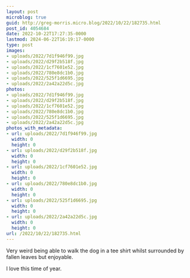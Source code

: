 ```yaml
---
layout: post
microblog: true
guid: http://greg-morris.micro.blog/2022/10/22/182735.html
post_id: 4054684
date: 2022-10-22T17:27:35-0000
lastmod: 2024-06-22T16:19:17-0000
type: post
images:
- uploads/2022/7d1f946f99.jpg
- uploads/2022/d29f2b518f.jpg
- uploads/2022/1cf7601e52.jpg
- uploads/2022/780e8dc1b0.jpg
- uploads/2022/525f1d6695.jpg
- uploads/2022/2a42a22d5c.jpg
photos:
- uploads/2022/7d1f946f99.jpg
- uploads/2022/d29f2b518f.jpg
- uploads/2022/1cf7601e52.jpg
- uploads/2022/780e8dc1b0.jpg
- uploads/2022/525f1d6695.jpg
- uploads/2022/2a42a22d5c.jpg
photos_with_metadata:
- url: uploads/2022/7d1f946f99.jpg
  width: 0
  height: 0
- url: uploads/2022/d29f2b518f.jpg
  width: 0
  height: 0
- url: uploads/2022/1cf7601e52.jpg
  width: 0
  height: 0
- url: uploads/2022/780e8dc1b0.jpg
  width: 0
  height: 0
- url: uploads/2022/525f1d6695.jpg
  width: 0
  height: 0
- url: uploads/2022/2a42a22d5c.jpg
  width: 0
  height: 0
url: /2022/10/22/182735.html
---
```

<p>Very weird being able to walk the dog in a tee shirt whilst surrounded by fallen leaves but enjoyable.</p>
<p>I love this time of year.</p>
<p><img src="uploads/2022/7d1f946f99.jpg" alt="" /> <img src="uploads/2022/d29f2b518f.jpg" alt="" /> <img src="uploads/2022/1cf7601e52.jpg" alt="" /> <img src="uploads/2022/780e8dc1b0.jpg" alt="" /> <img src="uploads/2022/525f1d6695.jpg" alt="" /> <img src="uploads/2022/2a42a22d5c.jpg" alt="" /></p>
